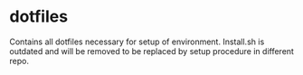 # dotfiles
Contains all dotfiles necessary for setup of environment. 
Install.sh is outdated and will be removed to be replaced by setup procedure in different repo.
